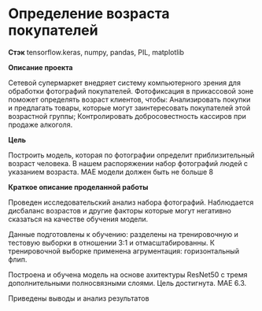 # Определение возраста покупателей

**Стэк**
tensorflow.keras, numpy, pandas, PIL, matplotlib

**Описание проекта**

Сетевой супермаркет внедряет систему компьютерного зрения для обработки фотографий покупателей. Фотофиксация в прикассовой зоне поможет определять возраст клиентов, чтобы:
Анализировать покупки и предлагать товары, которые могут заинтересовать покупателей этой возрастной группы;
Контролировать добросовестность кассиров при продаже алкоголя.


**Цель** 

Построить модель, которая по фотографии определит приблизительный возраст человека. В нашем распоряжении набор фотографий людей с указанием возраста. MAE модели должен быть не больше 8

**Краткое описание проделанной работы**

Проведен исследовательский анализ набора фотографий. Наблюдается дисбаланс возрастов и другие факторы которые могут негативно сказаться на качестве обучения модели.

Данные подготовлены к обучению: разделены на тренировочную и тестовую выборки в отношении 3:1 и отмасштабированны. К тренировочной выборке применена агрументация: горизонтальный флип.

Построена и обучена модель на основе ахитектуры ResNet50 с тремя дополнительными полносвязными слоями. 
Цель достигнута. MAE  6.3.

Приведены выводы и анализ результатов
